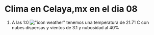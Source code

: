 # Clima en Celaya,mx en el dia 08

1. A las 1:0 !["icon weather"](http://openweathermap.org/img/w/03n.png) tenemos una temperatura de 21.71 C con nubes dispersas y  vientos de 3.1 y nubosidad al 40%
